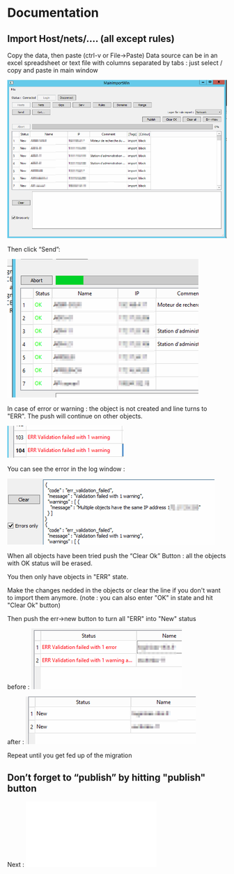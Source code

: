 Documentation
===============

Import Host/nets/…. (all except rules)
--------------------------------------

Copy the data, then paste (ctrl-v or File->Paste)
Data source can be in an excel spreadsheet or text file with columns separated by tabs : just select / copy and paste in main window

![paste](img/paste_1.png)

Then click “Send”:

![send](img/send_1.png)

In case of error or warning : the object is not created and line turns to "ERR".
The push will continue on other objects.

![send](img/send_err.png)

You can see the error in the log window : 

![send](img/error_log.png)

When all objects have been tried push the “Clear Ok” Button : all the objects with OK status will be erased.

You then only have objects in "ERR" state.

Make the changes nedded in the objects or clear the line if you don't want to import them anymore.
(note : you can also enter "OK" in state and hit "Clear Ok" button)

Then push the err->new button to turn all "ERR" into "New" status

before : 
![clear_ok_2.png](img/clear_ok_2.png)

after :
![err_to_new.png](img/err_to_new.png)


Repeat until you get fed up of the migration

Don’t forget to “publish” by hitting "publish" button
-----------------------------------------------------


Next : ![import rules](04-import_rules.md)